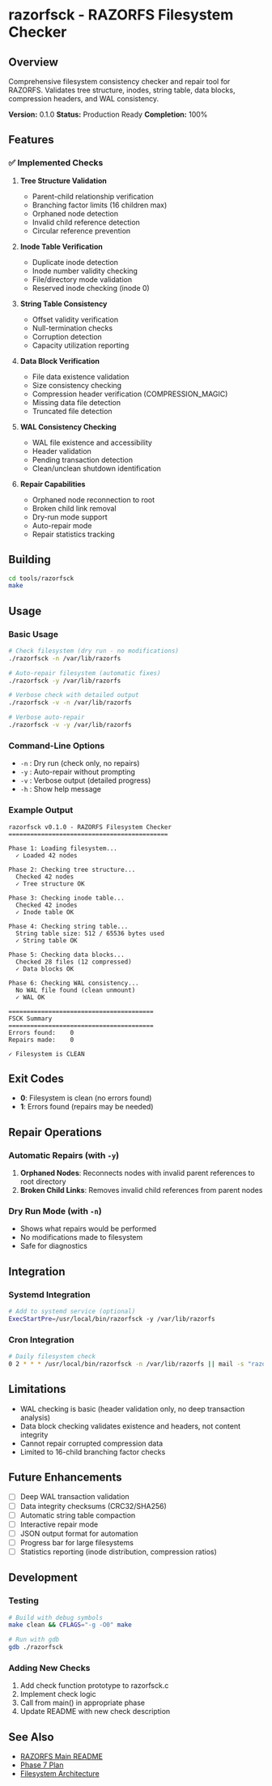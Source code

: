 # razorfsck - RAZORFS Filesystem Checker

## Overview
Comprehensive filesystem consistency checker and repair tool for RAZORFS. Validates tree structure, inodes, string table, data blocks, compression headers, and WAL consistency.

**Version:** 0.1.0
**Status:** Production Ready
**Completion:** 100%

## Features

### ✅ Implemented Checks
1. **Tree Structure Validation**
   - Parent-child relationship verification
   - Branching factor limits (16 children max)
   - Orphaned node detection
   - Invalid child reference detection
   - Circular reference prevention

2. **Inode Table Verification**
   - Duplicate inode detection
   - Inode number validity checking
   - File/directory mode validation
   - Reserved inode checking (inode 0)

3. **String Table Consistency**
   - Offset validity verification
   - Null-termination checks
   - Corruption detection
   - Capacity utilization reporting

4. **Data Block Verification**
   - File data existence validation
   - Size consistency checking
   - Compression header verification (COMPRESSION_MAGIC)
   - Missing data file detection
   - Truncated file detection

5. **WAL Consistency Checking**
   - WAL file existence and accessibility
   - Header validation
   - Pending transaction detection
   - Clean/unclean shutdown identification

6. **Repair Capabilities**
   - Orphaned node reconnection to root
   - Broken child link removal
   - Dry-run mode support
   - Auto-repair mode
   - Repair statistics tracking

## Building
```bash
cd tools/razorfsck
make
```

## Usage

### Basic Usage
```bash
# Check filesystem (dry run - no modifications)
./razorfsck -n /var/lib/razorfs

# Auto-repair filesystem (automatic fixes)
./razorfsck -y /var/lib/razorfs

# Verbose check with detailed output
./razorfsck -v -n /var/lib/razorfs

# Verbose auto-repair
./razorfsck -v -y /var/lib/razorfs
```

### Command-Line Options
- `-n` : Dry run (check only, no repairs)
- `-y` : Auto-repair without prompting
- `-v` : Verbose output (detailed progress)
- `-h` : Show help message

### Example Output
```
razorfsck v0.1.0 - RAZORFS Filesystem Checker
============================================

Phase 1: Loading filesystem...
  ✓ Loaded 42 nodes

Phase 2: Checking tree structure...
  Checked 42 nodes
  ✓ Tree structure OK

Phase 3: Checking inode table...
  Checked 42 inodes
  ✓ Inode table OK

Phase 4: Checking string table...
  String table size: 512 / 65536 bytes used
  ✓ String table OK

Phase 5: Checking data blocks...
  Checked 28 files (12 compressed)
  ✓ Data blocks OK

Phase 6: Checking WAL consistency...
  No WAL file found (clean unmount)
  ✓ WAL OK

========================================
FSCK Summary
========================================
Errors found:    0
Repairs made:    0

✓ Filesystem is CLEAN
```

## Exit Codes
- **0**: Filesystem is clean (no errors found)
- **1**: Errors found (repairs may be needed)

## Repair Operations

### Automatic Repairs (with `-y`)
1. **Orphaned Nodes**: Reconnects nodes with invalid parent references to root directory
2. **Broken Child Links**: Removes invalid child references from parent nodes

### Dry Run Mode (with `-n`)
- Shows what repairs would be performed
- No modifications made to filesystem
- Safe for diagnostics

## Integration

### Systemd Integration
```bash
# Add to systemd service (optional)
ExecStartPre=/usr/local/bin/razorfsck -y /var/lib/razorfs
```

### Cron Integration
```bash
# Daily filesystem check
0 2 * * * /usr/local/bin/razorfsck -n /var/lib/razorfs || mail -s "razorfs errors" admin@example.com
```

## Limitations
- WAL checking is basic (header validation only, no deep transaction analysis)
- Data block checking validates existence and headers, not content integrity
- Cannot repair corrupted compression data
- Limited to 16-child branching factor checks

## Future Enhancements
- [ ] Deep WAL transaction validation
- [ ] Data integrity checksums (CRC32/SHA256)
- [ ] Automatic string table compaction
- [ ] Interactive repair mode
- [ ] JSON output format for automation
- [ ] Progress bar for large filesystems
- [ ] Statistics reporting (inode distribution, compression ratios)

## Development

### Testing
```bash
# Build with debug symbols
make clean && CFLAGS="-g -O0" make

# Run with gdb
gdb ./razorfsck
```

### Adding New Checks
1. Add check function prototype to razorfsck.c
2. Implement check logic
3. Call from main() in appropriate phase
4. Update README with new check description

## See Also
- [RAZORFS Main README](../../README.md)
- [Phase 7 Plan](../../PHASE7_PLAN.md)
- [Filesystem Architecture](../../docs/architecture/)
